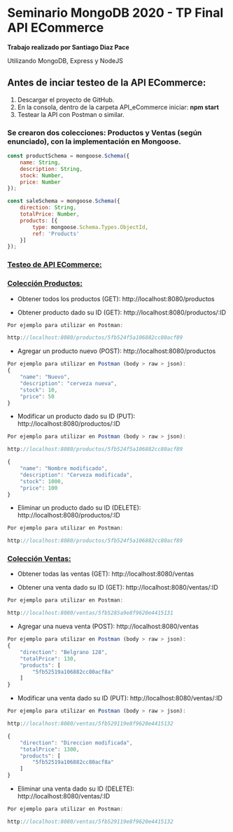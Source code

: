 # Seminario MongoDB 2020 - TP Final API ECommerce

<strong>Trabajo realizado por Santiago Diaz Pace</strong>

Utilizando MongoDB, Express y NodeJS


## Antes de inciar testeo de la API ECommerce:

1. Descargar el proyecto de GitHub.
2. En la consola, dentro de la carpeta API_eCommerce iniciar: <strong>npm start</strong>
3. Testear la API con Postman o similar.

### Se crearon dos colecciones: Productos y Ventas (según enunciado),  con la implementación en Mongoose.

```js
const productSchema = mongoose.Schema({
    name: String,
    description: String,
    stock: Number,
    price: Number
});
```

```js
const saleSchema = mongoose.Schema({
    direction: String,
    totalPrice: Number,
    products: [{ 
        type: mongoose.Schema.Types.ObjectId, 
        ref: 'Products' 
    }]
});
```

### <ins>Testeo de API ECommerce:</ins>

### <ins>**Colección Productos:**</ins>

- Obtener todos los productos (GET): http://localhost:8080/productos

- Obtener producto dado su ID (GET): http://localhost:8080/productos/:ID

```js
Por ejemplo para utilizar en Postman:

http://localhost:8080/productos/5fb524f5a106882cc80acf89
```

- Agregar un producto nuevo (POST): http://localhost:8080/productos

```js
Por ejemplo para utilizar en Postman (body > raw > json):
{
    "name": "Nuevo",
    "description": "cerveza nueva",
    "stock": 10,
    "price": 50
}
```

- Modificar un producto dado su ID (PUT): http://localhost:8080/productos/:ID

```js
Por ejemplo para utilizar en Postman (body > raw > json):

http://localhost:8080/productos/5fb524f5a106882cc80acf89

{
    "name": "Nombre modificado",
    "description": "Cerveza modificada",
    "stock": 1000,
    "price": 100
}
```

- Eliminar un producto dado su ID (DELETE): http://localhost:8080/productos/:ID

```js
Por ejemplo para utilizar en Postman:

http://localhost:8080/productos/5fb524f5a106882cc80acf89
```

### <ins>**Colección Ventas:**</ins>

- Obtener todas las ventas (GET): http://localhost:8080/ventas

- Obtener una venta dado su ID (GET): http://localhost:8080/ventas/:ID

```js
Por ejemplo para utilizar en Postman:

http://localhost:8080/ventas/5fb5285a9e8f9620e4415131
```

- Agregar una nueva venta (POST): http://localhost:8080/ventas

```js
Por ejemplo para utilizar en Postman (body > raw > json):
{
    "direction": "Belgrano 128",
    "totalPrice": 130,
    "products": [
        "5fb52519a106882cc80acf8a"
    ]
}
```

- Modificar una venta dado su ID (PUT): http://localhost:8080/ventas/:ID

```js
Por ejemplo para utilizar en Postman (body > raw > json):

http://localhost:8080/ventas/5fb529119e8f9620e4415132

{
    "direction": "Direccion modificada",
    "totalPrice": 1300,
    "products": [
        "5fb52519a106882cc80acf8a"
    ]
}
```

- Eliminar una venta dado su ID (DELETE): http://localhost:8080/ventas/:ID

```js
Por ejemplo para utilizar en Postman:

http://localhost:8080/ventas/5fb529119e8f9620e4415132
```
